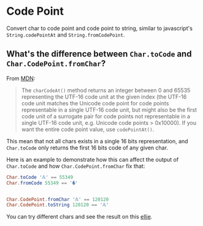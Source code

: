 # Code Point

Convert char to code point and code point to string, similar to javascript's `String.codePointAt` and `String.fromCodePoint`.

## What's the difference between `Char.toCode` and `Char.CodePoint.fromChar`?

From [MDN](https://developer.mozilla.org/en/docs/Web/JavaScript/Reference/Global_Objects/String/charCodeAt):

> The `charCodeAt()` method returns an integer between 0 and 65535 representing the UTF-16 code unit at the given index (the UTF-16 code unit matches the Unicode code point for code points representable in a single UTF-16 code unit, but might also be the first code unit of a surrogate pair for code points not representable in a single UTF-16 code unit, e.g. Unicode code points > 0x10000). If you want the entire code point value, use `codePointAt()`.

This mean that not all chars exists in a single 16 bits representation, and `Char.toCode` only returns the first 16 bits code of any given char.

Here is an example to demonstrate how this can affect the output of `Char.toCode` and how `Char.CodePoint.fromChar` fix that:

```elm
Char.toCode '𝔸' == 55349
Char.fromCode 55349 == '�'


Char.CodePoint.fromChar '𝔸' == 120120
Char.CodePoint.toString 120120 == '𝔸'
```

You can try different chars and see the result on this [ellie](https://ellie-app.com/D9KnCL3YSLa1/0).
